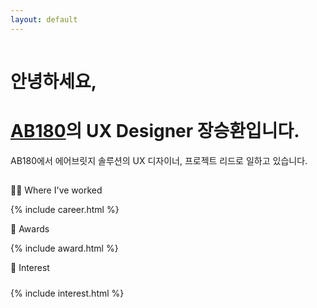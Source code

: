 ```yaml
---
layout: default
---
```


<div class='o-grid'>
  <div class='o-grid__col o-grid__col--full'>
      <hr style='visibility:hidden'>
      <h1 class='c-page__title'>안녕하세요,</h1>
      <h1 class='c-page__title'><a href='https://www.ab180.co' target='blank' ref='nofollow'>AB180</a>의 UX Designer 장승환입니다.</h1>
      <p class='c-page__subtitle'>AB180에서 에어브릿지 솔루션의 UX 디자이너, 프로젝트 리드로 일하고 있습니다.</p>
      <hr style='visibility:hidden'>
      <p class='c-page__type'>👨‍🚀 Where I've worked</p>
        {% include career.html %}
      <p class='c-page__type'>🏅 Awards</p>
        {% include award.html %}
      <p class='c-page__type'>🔭 Interest</p>
      <div style='padding: 10px 0;'>
        {% include interest.html %}
      </div>
  </div>
</div>

